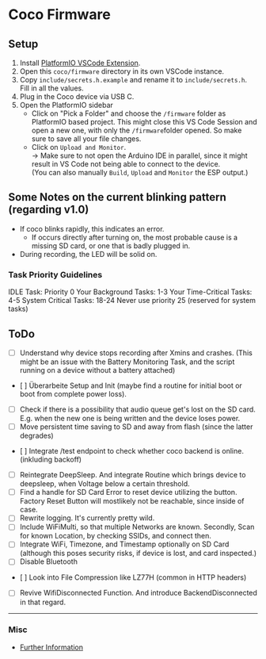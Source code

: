 # Coco Firmware

## Setup
1. Install [PlatformIO VSCode Extension](https://marketplace.visualstudio.com/items?itemName=platformio.platformio-ide).
2. Open this `coco/firmware` directory in its own VSCode instance.
3. Copy `include/secrets.h.example` and rename it to `include/secrets.h`. Fill in all the values.
4. Plug in the Coco device via USB C.
5. Open the PlatformIO sidebar
    - Click on "Pick a Folder" and choose the `/firmware` folder as PlatformIO based project. This might close this VS Code Session and open a new one, with only the `/firmware`folder opened. So make sure to save all your file changes.
    - Click on `Upload and Monitor`. <br>-> Make sure to not open the Arduino IDE in parallel, since it might result in VS Code not being able to connect to the device. <br>(You can also manually `Build`, `Upload` and `Monitor` the ESP output.)


## Some Notes on the current blinking pattern (regarding v1.0)
- If coco blinks rapidly, this indicates an error.
	- If occurs directly after turning on, the most probable cause is a missing SD card, or one that is badly plugged in.
- During recording, the LED will be solid on.

### Task Priority Guidelines
IDLE Task: Priority 0
Your Background Tasks: 1-3
Your Time-Critical Tasks: 4-5
System Critical Tasks: 18-24
Never use priority 25 (reserved for system tasks)

## ToDo
- [ ] Understand why device stops recording after Xmins and crashes. (This might be an issue with the Battery Monitoring Task, and the script running on a device without a battery attached)
- [ ] Überarbeite Setup and Init (maybe find a routine for initial boot or boot from complete power loss).
- [ ] Check if there is a possibility that audio queue get's lost on the SD card. E.g. when the new one is being written and the device loses power.
- [ ] Move persistent time saving to SD and away from flash (since the latter degrades)
- [ ] Integrate /test endpoint to check whether coco backend is online. (inkluding backoff)
- [ ] Reintegrate DeepSleep. And integrate Routine which brings device to deepsleep, when Voltage below a certain threshold.
- [ ] Find a handle for SD Card Error to reset device utilizing the button. Factory Reset Button will mostlikely not be reachable, since inside of case.
- [ ] Rewrite logging. It's currently pretty wild.
- [ ] Include WiFiMulti, so that multiple Networks are known. Secondly, Scan for known Location, by checking SSIDs, and connect then.
- [ ] Integrate WiFi, Timezone, and Timestamp optionally on SD Card (although this poses security risks, if device is lost, and card inspected.)
- [ ] Disable Bluetooth
- [ ] Look into File Compression like LZ77H (common in HTTP headers)
- [ ] Revive WifiDisconnected Function. And introduce BackendDisconnected in that regard.


---

### Misc
- [Further Information](https://wiki.seeedstudio.com/xiao_esp32s3_getting_started/)
